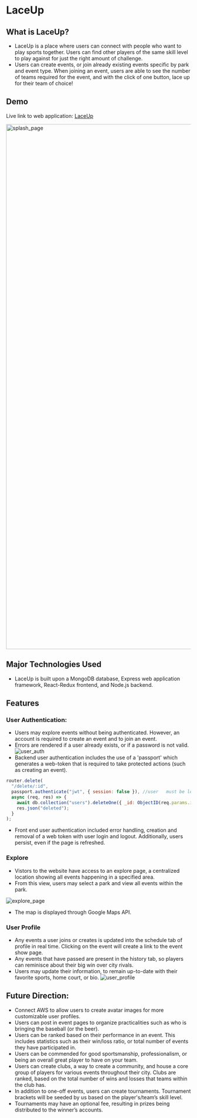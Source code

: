 # LaceUp 


## What is LaceUp?

* LaceUp is a place where users can connect with people who want to play sports together. Users can find other players of the same skill level to play against for just the right amount of challenge. 
* Users can create events, or join already existing events specific by park and event type. When joining an event, users are able to see the number of teams required for the event, and with the click of one button, lace up for their team of choice! 

## Demo

Live link to web application: [LaceUp](https://laceup-1.herokuapp.com/#/)

<img width="1432" alt="splash_page" src="https://user-images.githubusercontent.com/77806372/120010479-3128c380-bfab-11eb-9344-1525497d1b8a.png">


## Major Technologies Used
* LaceUp is built upon a MongoDB database, Express web application framework, React-Redux frontend, and Node.js backend. 

## Features
### User Authentication: 
* Users may explore events without being authenticated. However, an account is required to create an event and to join an event.
* Errors are rendered if a user already exists, or if a password is not valid. 
![user_auth](https://user-images.githubusercontent.com/77806372/120010362-0dfe1400-bfab-11eb-9e5e-1055c023c9a5.png)
* Backend user authentication includes the use of a 'passport' which generates a web-token that is required to take protected actions (such as creating an event). 
```javascript
router.delete(
  "/delete/:id",
  passport.authenticate("jwt", { session: false }), //user   must be logged in and a web token must be present to delete user.
  async (req, res) => {
    await db.collection("users").deleteOne({ _id: ObjectID(req.params.id) });
    res.json("deleted");
  }
);
```
* Front end user authentication included error handling, creation and removal of a web token with user login and logout. Additionally, users persist, even if the page is refreshed. 

### Explore

* Vistors to the website have access to an explore page, a centralized location showing all events happening in a specified area. 
* From this view, users may select a park and view all events within the park.

![explore_page](https://user-images.githubusercontent.com/77806372/120010165-d1cab380-bfaa-11eb-9f5c-c38882a5382c.png)

* The map is displayed through Google Maps API. 
 

### User Profile

* Any events a user joins or creates is updated into the schedule tab of profile in real time. Clicking on the event will create a link to the event show page. 
* Any events that have passed are present in the history tab, so players can reminisce about their big win over city rivals.
* Users may update their information, to remain up-to-date with their favorite sports, home court, or bio. 
![user_profile](https://user-images.githubusercontent.com/77806372/120011909-d1331c80-bfac-11eb-95f5-32ae3aba8fa8.png)


## Future Direction: 
* Connect AWS to allow users to create avatar images for more customizable user profiles. 
* Users can post in event pages to organize practicalities such as who is bringing the baseball (or the beer).
* Users can be ranked based on their performance in an event. This includes statistics such as their win/loss ratio, or total number of events they have participated in.
* Users can be commended for good sportsmanship, professionalism, or being an overall great player to have on your team.
* Users can create clubs, a way to create a community, and house a core group of players for various events throughout their city. Clubs are ranked, based on the total number of wins and losses that teams within the club has.
* In addition to one-off events, users can create tournaments. Tournament brackets will be seeded by us based on the player's/team’s skill level.
* Tournaments may have an optional fee, resulting in prizes being distributed to the winner’s accounts.
